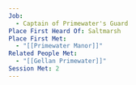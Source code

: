 ```yaml
---
Job:
  - Captain of Primewater's Guard
Place First Heard Of: Saltmarsh
Place First Met:
  - "[[Primewater Manor]]"
Related People Met:
  - "[[Gellan Primewater]]"
Session Met: 2
---
```

